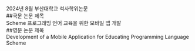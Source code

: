 2024년 8월 부산대학교 석사학위논문
<br>
##국문 논문 제목
<br>
Scheme 프로그래밍 언어 교육을 위한 모바일 앱 개발
<br>
##영문 논문 제목
<br>
Development of a Mobile Application for Educating Programming Language Scheme
<br>
